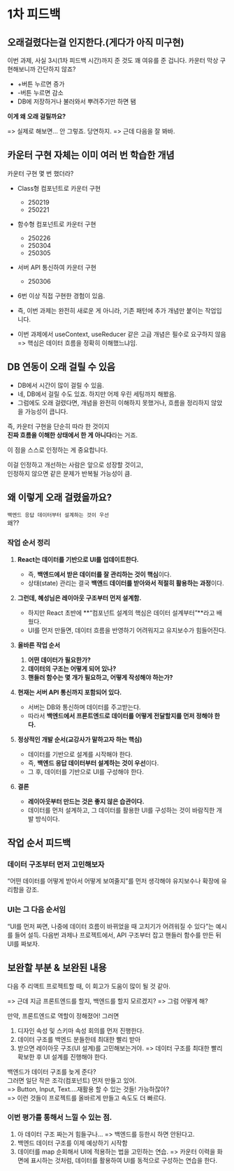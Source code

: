 # 1차 피드백

## 오래걸렸다는걸 인지한다.(게다가 아직 미구현)

이번 과제, 사실 3시(1차 피드백 시간)까지 준 것도 꽤 여유를 준 겁니다.
카운터 막상 구현해보니까 간단하지 않죠?

- +버튼 누르면 증가
- -버튼 누르면 감소
- DB에 저장하거나 불러와서 뿌려주기만 하면 됌

**이게 왜 오래 걸릴까요?**

=> 실제로 해보면… 안 그렇죠. 당연하지.
=> 근데 다음을 잘 봐바.

## 카운터 구현 자체는 이미 여러 번 학습한 개념

카운터 구현 몇 번 했더라?

- Class형 컴포넌트로 카운터 구현
  - 250219
  - 250221
- 함수형 컴포넌트로 카운터 구현
  - 250226
  - 250304
  - 250305
- 서버 API 통신하여 카운터 구현

  - 250306

- 6번 이상 직접 구현한 경험이 있음.
- 즉, 이번 과제는 완전히 새로운 게 아니라, 기존 패턴에 추가 개념만 붙이는 작업입니다.
- 이번 과제에서 useContext, useReducer 같은 고급 개념은 필수로 요구하지 않음 => 핵심은 데이터 흐름을 정확히 이해했느냐임.

## DB 연동이 오래 걸릴 수 있음

- DB에서 시간이 많이 걸릴 수 있음.
- 네, DB에서 걸릴 수도 있죠. 하지만 어제 우린 세팅까지 해봤음.
- 그럼에도 오래 걸렸다면, 개념을 완전히 이해하지 못했거나, 흐름을 정리하지 않았을 가능성이 큽니다.

즉, 카운터 구현을 단순히 따라 한 것이지  
**진짜 흐름을 이해한 상태에서 한 게 아니다**라는 거죠.

이 점을 스스로 인정하는 게 중요합니다.

이걸 인정하고 개선하는 사람은 앞으로 성장할 것이고,  
인정하지 않으면 같은 문제가 반복될 가능성이 큼.

## 왜 이렇게 오래 걸렸을까요?

`백엔드 응답 데이터부터 설계하는 것이 우선`  
왜??

### 작업 순서 정리

1. **React는 데이터를 기반으로 UI를 업데이트한다.**

   - 즉, **백엔드에서 받은 데이터를 잘 관리하는 것이 핵심**이다.
   - 상태(state) 관리는 결국 **백엔드 데이터를 받아와서 적절히 활용하는 과정**이다.

2. **그런데, 혜성님은 레이아웃 구조부터 먼저 설계함.**

   - 하지만 React 초반에 **“컴포넌트 설계의 핵심은 데이터 설계부터”**라고 배웠다.
   - UI를 먼저 만들면, 데이터 흐름을 반영하기 어려워지고 유지보수가 힘들어진다.

3. **올바른 작업 순서**

   1. **어떤 데이터가 필요한가?**
   2. **데이터의 구조는 어떻게 되어 있나?**
   3. **핸들러 함수는 몇 개가 필요하고, 어떻게 작성해야 하는가?**

4. **현재는 서버 API 통신까지 포함되어 있다.**

   - 서버는 DB와 통신하며 데이터를 주고받는다.
   - 따라서 **백엔드에서 프론트엔드로 데이터를 어떻게 전달할지를 먼저 정해야 한다.**

5. **정상적인 개발 순서(교강사가 말하고자 하는 핵심)**

   - 데이터를 기반으로 설계를 시작해야 한다.
   - 즉, **백엔드 응답 데이터부터 설계하는 것이 우선**이다.
   - 그 후, 데이터를 기반으로 UI를 구성해야 한다.

6. **결론**

   - **레이아웃부터 만드는 것은 좋지 않은 습관이다.**
   - 데이터를 먼저 설계하고, 그 데이터를 활용한 UI를 구성하는 것이 바람직한 개발 방식이다.

## 작업 순서 피드백

### 데이터 구조부터 먼저 고민해보자

“어떤 데이터를 어떻게 받아서 어떻게 보여줄지”를 먼저 생각해야 유지보수나 확장에 유리함을 강조.

### UI는 그 다음 순서임

“UI를 먼저 짜면, 나중에 데이터 흐름이 바뀌었을 때 고치기가 어려워질 수 있다”는 예시를 들어 설득.
다음번 과제나 프로젝트에서, API 구조부터 잡고 핸들러 함수를 만든 뒤 UI를 짜보자.

## 보완할 부분 & 보완된 내용

다음 주 리액트 프로젝트할 때, 이 회고가 도움이 많이 될 것 같아.

=> 근데 지금 프론트엔드를 할지, 백엔드를 할지 모르겠지?
=> 그럼 어떻게 해?

만약, 프론트엔드로 역할이 정해졌어! 그러면

1. 디자인 속성 및 스키마 속성 회의를 먼저 진행한다.
2. 데이터 구조를 백엔드 분들한테 최대한 빨리 받아
3. 받으면 레이아웃 구조(UI 설계)를 고민해보는거야.
   => 데이터 구조를 최대한 빨리 확보한 후 UI 설계를 진행해야 한다.

백엔드가 데이터 구조를 늦게 준다?  
그러면 일단 작은 조각(컴포넌트) 먼저 만들고 있어.  
=> Button, Input, Text....재활용 할 수 있는 것들! 가능하잖아?  
=> 이런 것들이 프로젝트를 올바르게 만들고 속도도 더 빠르다.

### 이번 평가를 통해서 느낄 수 있는 점.

1. 아 데이터 구조 짜는거 힘들구나... => 백엔드를 등한시 하면 안된다고.
2. 백엔드 데이터 구조를 이제 예상하기 시작함
3. 데이터를 map 순회해서 UI에 적용하는 법을 고민하는 연습.
   => 카운터 이력을 화면에 표시하는 것처럼, 데이터를 활용하여 UI를 동적으로 구성하는 연습을 한다.
